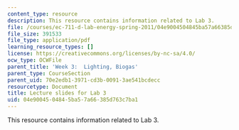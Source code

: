 ```yaml
---
content_type: resource
description: This resource contains information related to Lab 3.
file: /courses/ec-711-d-lab-energy-spring-2011/04e9004504845ba57a66385d763c7ba1_MITEC_711S11_lab3_pres.pdf
file_size: 391533
file_type: application/pdf
learning_resource_types: []
license: https://creativecommons.org/licenses/by-nc-sa/4.0/
ocw_type: OCWFile
parent_title: 'Week 3:  Lighting, Biogas'
parent_type: CourseSection
parent_uid: 70e2edb1-3971-cd3b-0091-3ae541bcdecc
resourcetype: Document
title: Lecture slides for Lab 3
uid: 04e90045-0484-5ba5-7a66-385d763c7ba1
---
```

This resource contains information related to Lab 3.